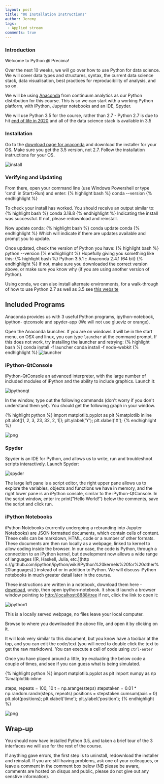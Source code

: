 ```yaml
---
layout: post
title: "00 Installation Instructions"
author: Jeremy
tags:
 - Applied stream
comments: true
---
```


### Introduction

Welcome to Python @ Precima!

Over the next 10 weeks, we will go over how to use Python for data science. We
will cover data types and structures, syntax, the current data science stack,
data visualisation, best practices for reproducibility of analysis, and so on.

We will be using [Anaconda](https://www.continuum.io/why-anaconda) from
continuum analytics as our Python distribution for this course. This is so we
can start with a working Python platform, with iPython, Jupyter notebooks and
an IDE, Spyder.

We will use Python 3.5 for the course, rather than 2.7 - Python 2.7 is due to
hit [end of life in 2020](http://legacy.python.org/dev/peps/pep-0373/) and all
of the data science stack is available in 3.5

### Installation

Go to the [download page for anaconda](https://www.continuum.io/downloads) and
download the installer for your OS. Make sure you get the 3.5 version, not 2.7.
Follow the installation instructions for your OS.

![install](/pythoncourse/assets/install/websiteinstall.png)

### Verifying and Updating

From there, open your command line (use Windows Powershell or type 'cmd' in Start>Run) and enter:
{% highlight bash %}
conda --version
{% endhighlight %}

To check your install has worked. You should receive an output similar to:
{% highlight bash %}
conda 3.18.8
{% endhighlight %}
Indicating the install was successful. If not, please redownload and reinstall.

Now update conda:
{% highlight bash %}
conda update conda
{% endhighlight %}
Which will indicate if there are updates available and prompt you to update.

Once updated, check the version of Python you have:
{% highlight bash %}
python --version
{% endhighlight %}
Hopefully giving you something like this:
{% highlight bash %}
Python 3.5.1 :: Anaconda 2.4.1 (64 bit)
{% endhighlight %}
If not, make sure you downloaded the correct version above, or make sure you
know why (if you are using another version of Python).

Using conda, we can also install alternate environments, for a walk-through of
how to use Python 2.7 as well as 3.5 see [this
website](http://conda.pydata.org/docs/py2or3.html)

## Included Programs

Anaconda provides us with 3 useful Python programs, ipython-notebook, ipython-
qtconsole and spyder-app (We will not use glueviz or orange).

Open the Anaconda launcher. If you are on windows it will be in the start menu,
on OSX and linux, you can type `launcher` at the command prompt. If this does
not work, try installing the launcher and retrying:
{% highlight bash %}
conda install -f launcher
conda install -f node-webkit
{% endhighlight %}
![launcher](/pythoncourse/assets/install/launcher.png)

### iPython-QtConsole

iPython-QtConsole an advanced interpreter, with the large number of included
modules of iPython and the ability to include graphics. Launch it:

![ipythonqt](/pythoncourse//assets/install/ipythonqt.png)

In the window, type out the following commands (don't worry if you don't
understand them yet). You should get the following graph in your window.


{% highlight python %}
import matplotlib.pyplot as plt
%matplotlib inline
plt.plot([1, 2, 3, 23, 32, 2, 1]);
plt.ylabel('Y');
plt.xlabel('X');
{% endhighlight %}


![png](/pythoncourse/assets/install/output_27_1.png)


### Spyder

Spyder is an IDE for Python, and allows us to write, run and troubleshoot
scripts interactively. Launch Spyder:

![spyder](/pythoncourse/assets/install/spyder.png)

The large left pane is a script editor, the right upper pane allows us to
explore the variables, objects and functions we have in memory, and the right
lower pane is an iPython console, similar to the iPython-QtConsole. In the
script window, enter in:
print("Hello World!")
below the comments, save the script and click run.

### iPython Notebooks

iPython Notebooks (currently undergoing a rebranding into Jupyter Notebooks) are
JSON formatted documents, which contain cells of content. These cells can be
markdown, HTML, code or a number of other formats. These documents are then run
locally as a webpage, linked to kernel to allow coding inside the browser. In
our case, the code is Python, through a connection to an iPython kernel, but
development now allows a wide range of languages ([R, Haskell, Julia, etc.](http
s://github.com/ipython/ipython/wiki/IPython%20kernels%20for%20other%20languages)
) instead of or in addition to Python. We will discuss iPython notebooks in much
greater detail later in the course.

These instructions are written in a notebook, download them here -
[download](/pythoncourse/assets/install/notebook.zip), unzip, then open ipython-notebook. It should
launch a browser window pointing to [http://localhost:8888/tree](http://localhost:8888/tree) if not, click the
link to open it:

![ipython1](/pythoncourse/assets/install/ipython1.png)

This is a locally served webpage, no files leave your local computer.

Browse to where you downloaded the above file, and open it by clicking on it.

It will look very similar to this document, but you know have a toolbar at the
top, and you can edit the code/text (you will need to double click the text to
get the raw markdown). You can execute a cell of code using `ctrl-enter`

Once you have played around a little, try evaluating the below code a couple of
times, and see if you can guess what is being simulated.


{% highlight python %}
import matplotlib.pyplot as plt
import numpy as np
%matplotlib inline

steps, repeats = 100, 10
t = np.arange(steps)
stepstaken = 0.01 * np.random.randn(steps, repeats)
positions = stepstaken.cumsum(axis = 0)
plt.plot(positions);
plt.xlabel('time');
plt.ylabel('position');
{% endhighlight %}


![png](/pythoncourse/assets/install/output_36_0.png)


## Wrap-up

You should now have installed Python 3.5, and taken a brief tour of the 3
interfaces we will use for the rest of the course.

If anything gave errors, the first step is to uninstall, redownload the
installer and reinstall. If you are still having problems, ask one of your
colleagues, or leave a comment in the comment box below (NB please be aware,
comments are hosted on disqus and public, please do not give out any senstive
information).
